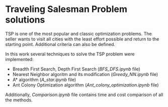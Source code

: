 # Traveling Salesman Problem solutions
TSP is one of the most popular and classic optimization problems. The seller wants to visit all cities with the least effort possible and return to the starting point. Additional criteria can also be defined.

In this work several techniques to solve the TSP problem were implemented:
 * Breadth First Search, Depth First Search (*BFS_DFS.ipynb* file)
 * Nearest Neighbor algoritm and its modification (*Greedy_NN.ipynb* file)
 * A* algorithm (*A_star.ipynb* file)
 * Ant Colony Optimization algorithm (*Ant_colony_optimization.ipynb* file)

Additionally, *Comparison.ipynb* file contains time and cost comparison of all the methods.
